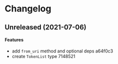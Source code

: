 # Changelog

## Unreleased (2021-07-06)

#### Features

* add `from_uri` method and optional deps a64f0c3
* create `TokenList` type 7148521


